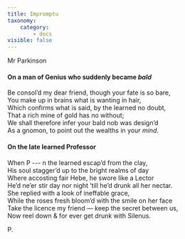 ```yaml
---
title: Impromptu
taxonomy:
    category:
        - docs
visible: false
---
```


<div class="author">Mr Parkinson</div>

#### On a man of Genius who suddenly became *bald*

Be consol’d my dear friend, though your fate is so bare,  
You make up in brains what is wanting in hair,  
Which confirms what is said, by the learned no doubt,  
That a rich mine of gold has no without;  
We shall therefore infer your bald nob was design’d  
As a gnomon, to point out the wealths in your *mind*.  

#### On the late learned Professor

When P --- n the learned escap’d from the clay,  
His soul stagger’d up to the bright realms of day  
Where accosting fair Hebe, he swore like a Lector  
He’d ne’er stir day nor night ’till he’d drunk all her nectar.  
She replied with a look of ineffable grace,  
While the roses fresh bloom’d with the smile on her face  
Take the licence my friend — keep the secret between us,  
Now reel down & for ever get drunk with Silenus.  

P.